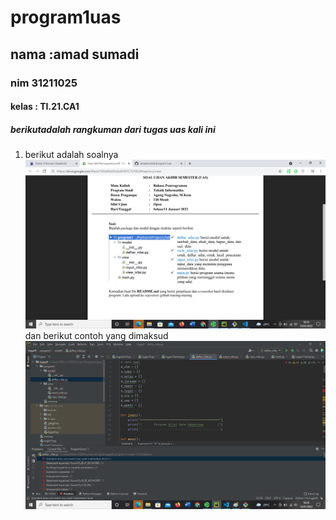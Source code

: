 # program1uas
## nama :amad sumadi
### nim 31211025
#### kelas : TI.21.CA1

##### berikutadalah rangkuman dari tugas uas kali ini
1. berikut adalah soalnya
![gambar 1](sstugasuas1.png)
dan berikut contoh yang dimaksud
![gambar 2](sstugasuas2.png) 